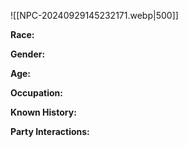 
![[NPC-20240929145232171.webp|500]]

**Race:** 

**Gender:** 

**Age:** 

**Occupation:** 

**Known History:** 

**Party Interactions:** 
